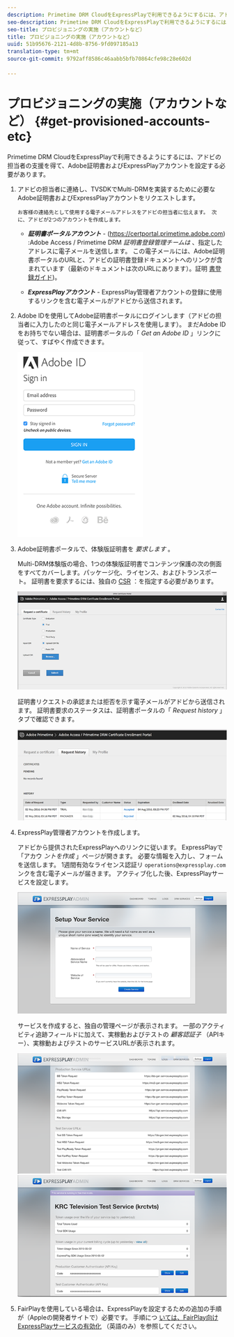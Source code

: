 ```yaml
---
description: Primetime DRM CloudをExpressPlayで利用できるようにするには、アドビの担当者の支援を得て、Adobe証明書およびExpressPlayアカウントを設定する必要があります。
seo-description: Primetime DRM CloudをExpressPlayで利用できるようにするには、アドビの担当者の支援を得て、Adobe証明書およびExpressPlayアカウントを設定する必要があります。
seo-title: プロビジョニングの実施（アカウントなど）
title: プロビジョニングの実施（アカウントなど）
uuid: 51b95676-2121-4d8b-8756-9fd097185a13
translation-type: tm+mt
source-git-commit: 9792aff8586c46aabb5bfb70864cfe98c28e602d

---
```



# プロビジョニングの実施（アカウントなど） {#get-provisioned-accounts-etc}

Primetime DRM CloudをExpressPlayで利用できるようにするには、アドビの担当者の支援を得て、Adobe証明書およびExpressPlayアカウントを設定する必要があります。

1. アドビの担当者に連絡し、TVSDKでMulti-DRMを実装するために必要なAdobe証明書およびExpressPlayアカウントをリクエストします。

       お客様の連絡先として使用する電子メールアドレスをアドビの担当者に伝えます。 次に、アドビが2つのアカウントを作成します。
   
   * ***証明書ポータルアカウント*** - (<span></span>https://certportal.primetime.adobe.com) :Adobe Access / Primetime DRM *証明書登録管理チームは* 、指定したアドレスに電子メールを送信します。 この電子メールには、Adobe証明書ポータルのURLと、アドビの証明書登録ドキュメントへのリンクが含まれています（最新のドキュメントは次のURLにあります）。証明 [書登録ガイド](../../../digital-rights-management/certificate-enrollment-guide/about-certs.md))。

   * ***ExpressPlayアカウント*** - ExpressPlay管理者アカウントの登録に使用するリンクを含む電子メールがアドビから送信されます。

1. Adobe IDを使用してAdobe証明書ポータルにログインします（アドビの担当者に入力したのと同じ電子メールアドレスを使用します）。 まだAdobe IDをお持ちでない場合は、証明書ポータルの「 *Get an Adobe ID* 」リンクに従って、すばやく作成できます。

   <!--<a id="fig_mst_gtj_wv"></a>-->

   ![](assets/cert_portal_sign-in-page-web.png)

1. Adobe証明書ポータルで、体験版証明書を *要求します* 。

   Multi-DRM体験版の場合、1つの体験版証明書でコンテンツ保護の次の側面をすべてカバーします。パッケージ化、ライセンス、およびトランスポート。 証明書を要求するには、独自の [CSR](../../../digital-rights-management/certificate-enrollment-guide/request-certs/gen-cert-signing-req.md) ：を指定する必要があります。
   <!--<a id="fig_op1_xwj_wv"></a>-->

   ![](assets/cert_portal_trial_request-web.png)

   証明書リクエストの承認または拒否を示す電子メールがアドビから送信されます。 証明書要求のステータスは、証明書ポータルの「 *Request history* 」タブで確認できます。
   <!--<a id="fig_gkl_myj_wv"></a>-->

   ![](assets/cert_portal_request_history-web.png)

1. ExpressPlay管理者アカウントを作成します。

   アドビから提供されたExpressPlayへのリンクに従います。 ExpressPlayで「アカウ *ントを作成* 」ページが開きます。 必要な情報を入力し、フォームを送信します。 1週間有効なライセンス認証リ `operations@expressplay.com` ンクを含む電子メールが届きます。 アクティブ化した後、ExpressPlayサービスを設定します。
   <!--<a id="fig_cjl_ztk_wv"></a>-->

   ![](assets/expressplay_create_service-web.png)

   サービスを作成すると、独自の管理ページが表示されます。 一部のアクティビティ追跡フィールドに加えて、実稼動およびテストの *顧客認証子* （APIキー）、実稼動およびテストのサービスURLが表示されます。

   <!--<a id="fig_c5h_xdl_wv"></a>-->

   ![](assets/expressplay_admin_dashboard_2-web.png) ![](assets/expressplay_admin_dashboard-web.png)

1. FairPlayを使用している場合は、ExpressPlayを設定するための追加の手順が（Appleの開発者サイトで）必要です。 手順につ [いては、FairPlay向けExpressPlayサービスの有効化](../../multi-drm-workflows/p-l-and-p/fairplay-workflow.md#enable-expressplay-service-for-fairplay) （英語のみ）を参照してください。
